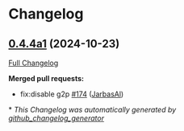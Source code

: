 # Changelog

## [0.4.4a1](https://github.com/OpenVoiceOS/ovos-config/tree/0.4.4a1) (2024-10-23)

[Full Changelog](https://github.com/OpenVoiceOS/ovos-config/compare/0.4.3...0.4.4a1)

**Merged pull requests:**

- fix:disable g2p [\#174](https://github.com/OpenVoiceOS/ovos-config/pull/174) ([JarbasAl](https://github.com/JarbasAl))



\* *This Changelog was automatically generated by [github_changelog_generator](https://github.com/github-changelog-generator/github-changelog-generator)*
